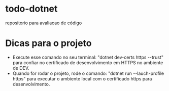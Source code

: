 # todo-dotnet
repositorio para avaliacao de código

# Dicas para o projeto

- Execute esse comando no seu terminal: "dotnet dev-certs https --trust" para confiar no certificado de desenvolvimento em HTTPS no ambiente de DEV.
- Quando for rodar o projeto, rode o comando: "dotnet run --lauch-profile https" para executar o ambiente local com o certificado https para desenvolvimento.

